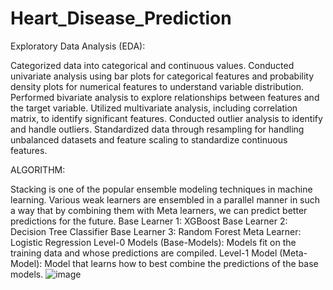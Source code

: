 # Heart_Disease_Prediction
Exploratory Data Analysis (EDA):

Categorized data into categorical and continuous values.
Conducted univariate analysis using bar plots for categorical features and probability density plots for numerical features to understand variable distribution.
Performed bivariate analysis to explore relationships between features and the target variable.
Utilized multivariate analysis, including correlation matrix, to identify significant features.
Conducted outlier analysis to identify and handle outliers.
Standardized data through resampling for handling unbalanced datasets and feature scaling to standardize continuous features.

ALGORITHM:

Stacking is one of the popular ensemble modeling techniques in machine learning. Various weak learners are ensembled in a parallel manner in such a way that by combining them with Meta learners, we can predict better predictions for the future.
Base Learner 1: XGBoost 
Base Learner 2: Decision Tree Classifier
Base Learner 3: Random Forest
Meta Learner: Logistic Regression
Level-0 Models (Base-Models): Models fit on the training data and whose predictions are compiled.
Level-1 Model (Meta-Model): Model that learns how to best combine the predictions of the base models.
![image](https://github.com/Kruthi16/Heart_Disease_Prediction/assets/108337356/44ee658b-9e70-40a4-ab4a-15a4b8e5e017)
